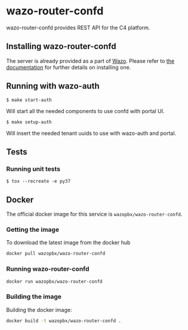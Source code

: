 # wazo-router-confd

wazo-router-confd provides REST API for the C4 platform.

## Installing wazo-router-confd

The server is already provided as a part of [Wazo](http://documentation.wazo.community).
Please refer to [the documentation](http://documentation.wazo.community/en/stable/installation/installsystem.html) for
further details on installing one.

## Running with wazo-auth
```
$ make start-auth
```
Will start all the needed components to use confd with portal UI.
```
$ make setup-auth
```
Will insert the needed tenant uuids to use with wazo-auth and portal.

## Tests

### Running unit tests

```
$ tox --recreate -e py37
```

## Docker

The official docker image for this service is `wazopbx/wazo-router-confd`.


### Getting the image

To download the latest image from the docker hub

```sh
docker pull wazopbx/wazo-router-confd
```

### Running wazo-router-confd

```sh
docker run wazopbx/wazo-router-confd
```

### Building the image

Building the docker image:

```sh
docker build -t wazopbx/wazo-router-confd .
```

